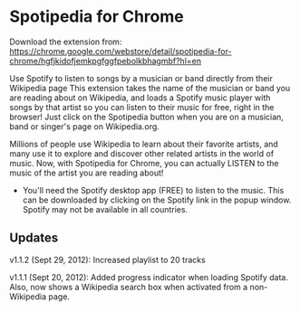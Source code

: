 Spotipedia for Chrome
================

Download the extension from: https://chrome.google.com/webstore/detail/spotipedia-for-chrome/hgfjkidofjemkpgfggfpebolkbhagmbf?hl=en

Use Spotify to listen to songs by a musician or band directly from their Wikipedia page
This extension takes the name of the musician or band you are reading about on Wikipedia, and loads a Spotify music player with songs by that artist so you can listen to their music for free, right in the browser! Just click on the Spotipedia button when you are on a musician, band or singer's page on Wikipedia.org.

Millions of people use Wikipedia to learn about their favorite artists, and many use it to explore and discover other related artists in the world of music. Now, with Spotipedia for Chrome, you can actually LISTEN to the music of the artist you are reading about!

* You'll need the Spotify desktop app (FREE) to listen to the music. This can be downloaded by clicking on the Spotify link in the popup window. Spotify may not be available in all countries.

Updates
------------
v1.1.2 (Sept 29, 2012): Increased playlist to 20 tracks

v1.1.1 (Sept 20, 2012): Added progress indicator when loading Spotify data. Also, now shows a Wikipedia search box when activated from a non-Wikipedia page.
